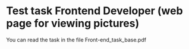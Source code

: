 # Test task Frontend Developer (web page for viewing pictures)

You can read the task in the file Front-end_task_base.pdf